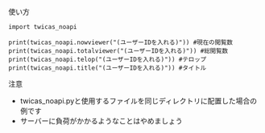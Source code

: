 使い方
```
import twicas_noapi

print(twicas_noapi.nowviewer("(ユーザーIDを入れる)")) #現在の閲覧数
print(twicas_noapi.totalviewer("(ユーザーIDを入れる)")) #総閲覧数
print(twicas_noapi.telop("(ユーザーIDを入れる)")) #テロップ
print(twicas_noapi.title("(ユーザーIDを入れる)")) #タイトル
```
注意
* twicas_noapi.pyと使用するファイルを同じディレクトリに配置した場合の例です
* サーバーに負荷がかかるようなことはやめましょう
